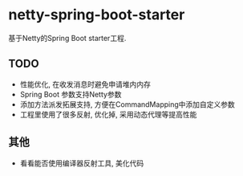 # netty-spring-boot-starter
基于Netty的Spring Boot starter工程.

## TODO
* 性能优化, 在收发消息时避免申请堆内内存
* Spring Boot 参数支持Netty参数
* 添加方法派发拓展支持, 方便在CommandMapping中添加自定义参数
* 工程里使用了很多反射, 优化掉, 采用动态代理等提高性能

## 其他
* 看看能否使用编译器反射工具, 美化代码
